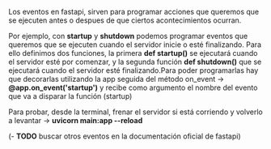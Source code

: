 Los eventos en fastapi, sirven para programar acciones que queremos que se ejecuten antes o despues de que ciertos acontecimientos ocurran.

Por ejemplo, con  **startup** y **shutdown** podemos programar eventos que queremos que se ejecuten cuando el servidor inicie o esté finalizando. 
Para ello definimos dos funciones, la primera **def startup()** se ejecutará cuando el servidor esté por comenzar, y la segunda función **def shutdown()** que se ejecutará cuando el servidor esté finalizando.Para poder programarlas hay que decorarlas utilizando la app seguida del método on_event -> **@app.on_event('startup')** y recibe como argumento el nombre del evento que va a disparar la función (startup)

Para probar, desde la terminal, frenar el servidor si está corriendo y volverlo a levantar -> **uvicorn main:app --reload**

(- **TODO** buscar otros eventos en la documentación oficial de fastapi)